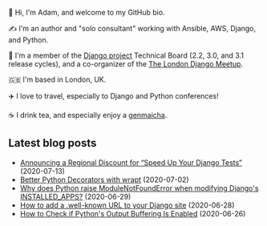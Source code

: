 <p>
  👋 Hi, I'm Adam, and welcome to my GitHub bio.
</p>
<p>
  ✍️ I'm an author and "solo consultant" working with Ansible, AWS, Django, and Python.
</p>
<p>
  🦄 I'm a member of the <a href="https://www.djangoproject.com/foundation/teams/">Django project</a> Technical Board (2.2, 3.0, and 3.1 release cycles),
  and a co-organizer of the <a href="https://www.djangolondon.com/">The London Django Meetup</a>.
</p>
<p>
  🇬🇧 I'm based in London, UK.
</p>
<p>
  ✈️ I love to travel, especially to Django and Python conferences!
</p>
<p>
  ☕️ I drink tea, and especially enjoy a <a href="https://en.wikipedia.org/wiki/Genmaicha">genmaicha</a>.
</p>

## Latest blog posts

* [Announcing a Regional Discount for “Speed Up Your Django Tests”](https://adamj.eu/tech/2020/07/13/announcing-a-regional-discount-for-speed-up-your-django-tests/) (2020-07-13)
* [Better Python Decorators with wrapt](https://adamj.eu/tech/2020/07/02/better-python-decorators-with-wrapt/) (2020-07-02)
* [Why does Python raise ModuleNotFoundError when modifying Django's INSTALLED_APPS?](https://adamj.eu/tech/2020/06/29/why-does-python-raise-modulenotfounderror-when-modifying-installed-apps/) (2020-06-29)
* [How to add a .well-known URL to your Django site](https://adamj.eu/tech/2020/06/28/how-to-add-a-well-known-url-to-your-django-site/) (2020-06-28)
* [How to Check if Python's Output Buffering Is Enabled](https://adamj.eu/tech/2020/06/26/how-to-check-if-pythons-output-buffering-is-enabled/) (2020-06-26)